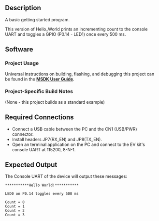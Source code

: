 ## Description

A basic getting started program.

This version of Hello_World prints an incrementing count to the console UART and toggles a GPIO (P0.14 - LED1) once every 500 ms.


## Software

### Project Usage

Universal instructions on building, flashing, and debugging this project can be found in the **[MSDK User Guide](https://analog-devices-msdk.github.io/msdk/USERGUIDE/)**.

### Project-Specific Build Notes

(None - this project builds as a standard example)

## Required Connections

-   Connect a USB cable between the PC and the CN1 (USB/PWR) connector.
-   Install headers JP7(RX\_EN) and JP8(TX\_EN).
-   Open an terminal application on the PC and connect to the EV kit's console UART at 115200, 8-N-1.

## Expected Output

The Console UART of the device will output these messages:

```
***********Hello World!***********

LED0 on P0.14 toggles every 500 ms

Count = 0
Count = 1
Count = 2
Count = 3
```

